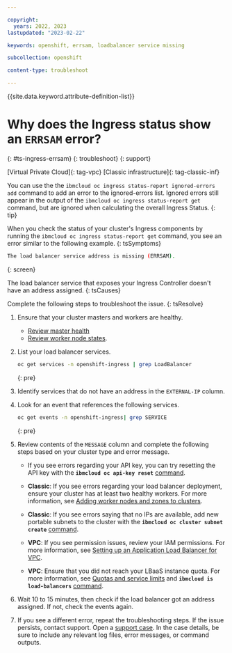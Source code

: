 ```yaml
---

copyright: 
  years: 2022, 2023
lastupdated: "2023-02-22"

keywords: openshift, errsam, loadbalancer service missing

subcollection: openshift

content-type: troubleshoot

---
```


{{site.data.keyword.attribute-definition-list}}



# Why does the Ingress status show an `ERRSAM` error?
{: #ts-ingress-errsam}
{: troubleshoot}
{: support}

[Virtual Private Cloud]{: tag-vpc} [Classic infrastructure]{: tag-classic-inf}

You can use the the `ibmcloud oc ingress status-report ignored-errors add` command to add an error to the ignored-errors list. Ignored errors still appear in the output of the `ibmcloud oc ingress status-report get` command, but are ignored when calculating the overall Ingress Status.
{: tip}


When you check the status of your cluster's Ingress components by running the `ibmcloud oc ingress status-report get` command, you see an error similar to the following example.
{: tsSymptoms}


```sh
The load balancer service address is missing (ERRSAM).
```
{: screen}

The load balancer service that exposes your Ingress Controller doesn't have an address assigned.
{: tsCauses}

Complete the following steps to troubleshoot the issue.
{: tsResolve}

1. Ensure that your cluster masters and workers are healthy.
    - [Review master health](/docs/openshift?topic=openshift-debug_master#review-master-health)
    - [Review worker node states](/docs/openshift?topic=openshift-worker-node-state-reference).
1. List your load balancer services.
    
    ```sh
    oc get services -n openshift-ingress | grep LoadBalancer
    ```
    {: pre}

    
    
1. Identify services that do not have an address in the `EXTERNAL-IP` column.

1. Look for an event that references the following services.
    
    ```sh
    oc get events -n openshift-ingress| grep SERVICE
    ```
    {: pre}
    
    
    
1. Review contents of the `MESSAGE` column and complete the following steps based on your cluster type and error message.
    - If you see errors regarding your API key, you can try resetting the API key with the **`ibmcloud oc api-key reset`** [command](/docs/openshift?topic=openshift-kubernetes-service-cli#cs_api_key_reset).
    - **Classic**: If you see errors regarding your load balancer deployment, ensure your cluster has at least two healthy workers. For more information, see [Adding worker nodes and zones to clusters](/docs/openshift?topic=openshift-add_workers).
    
    - **Classic**: If you see errors saying that no IPs are available, add new portable subnets to the cluster with the **`ibmcloud oc cluster subnet create`** [command](/docs/openshift?topic=openshift-kubernetes-service-cli#cs_cluster_subnet_create).
    - **VPC**: If you see permission issues, review your IAM permissions. For more information, see [Setting up an Application Load Balancer for VPC](/docs/openshift?topic=openshift-vpc-lbaas#setup_vpc_ks_vpc_lb).
    - **VPC**: Ensure that you did not reach your LBaaS instance quota. For more information, see [Quotas and service limits](/docs/vpc?topic=vpc-quotas#alb-quotas) and **`ibmcloud is load-balancers`** [command](/docs/vpc?topic=vpc-vpc-reference#lb-anchor).
    
1. Wait 10 to 15 minutes, then check if the load balancer got an address assigned. If not, check the events again.

1. If you see a different error, repeat the troubleshooting steps. If the issue persists, contact support. Open a [support case](/docs/get-support?topic=get-support-using-avatar). In the case details, be sure to include any relevant log files, error messages, or command outputs.



